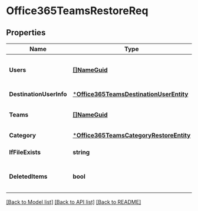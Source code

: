 # Office365TeamsRestoreReq

## Properties
Name | Type | Description | Notes
------------ | ------------- | ------------- | -------------
**Users** | [**[]NameGuid**](NameGUID.md) | List of Teams Users for Restore | [optional] [default to null]
**DestinationUserInfo** | [***Office365TeamsDestinationUserEntity**](Office365TeamsDestinationUserEntity.md) |  | [optional] [default to null]
**Teams** | [**[]NameGuid**](NameGUID.md) | List of Teams for Restore | [optional] [default to null]
**Category** | [***Office365TeamsCategoryRestoreEntity**](Office365TeamsCategoryRestoreEntity.md) |  | [optional] [default to null]
**IfFileExists** | **string** |  | [optional] [default to IF_FILE_EXISTS.SKIP]
**DeletedItems** | **bool** | Include deleted items on Restore | [optional] [default to null]

[[Back to Model list]](../README.md#documentation-for-models) [[Back to API list]](../README.md#documentation-for-api-endpoints) [[Back to README]](../README.md)

